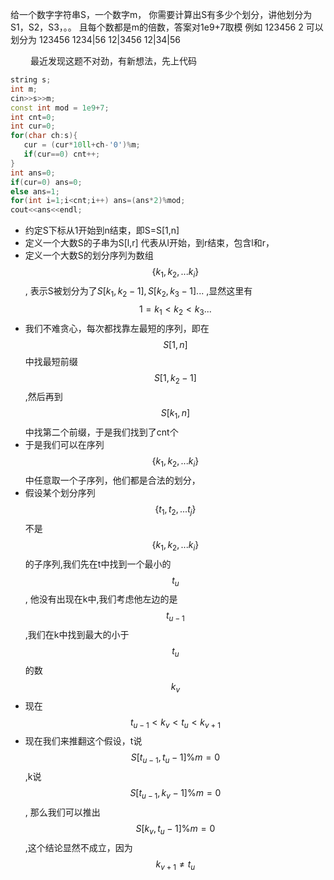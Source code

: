 
给一个数字字符串S，一个数字m，
你需要计算出S有多少个划分，讲他划分为S1，S2，S3，。。 且每个数都是m的倍数，答案对1e9+7取模
例如 123456 2
可以划分为 
123456
1234|56
12|3456
12|34|56

&emsp;&emsp; 最近发现这题不对劲，有新想法，先上代码
```cpp
string s;
int m;
cin>>s>>m;
const int mod = 1e9+7;
int cnt=0;
int cur=0;
for(char ch:s){
   cur = (cur*10ll+ch-'0')%m;
   if(cur==0) cnt++;
}
int ans=0;
if(cur=0) ans=0;
else ans=1;
for(int i=1;i<cnt;i++) ans=(ans*2)%mod;
cout<<ans<<endl;
```

- 约定S下标从1开始到n结束，即S=S[1,n]
- 定义一个大数S的子串为S[l,r] 代表从l开始，到r结束，包含l和r， 
- 定义一个大数S的划分序列为数组$$\{k_1,k_2,...k_i\}$$, 表示S被划分为了$S[k_1,k_2-1],S[k_2,k_3-1]...$ ,显然这里有$$1=k_1\lt k_2\lt k_3...$$
- 我们不难贪心，每次都找靠左最短的序列，即在$$S[1,n]$$中找最短前缀$$S[1,k_2-1]$$,然后再到$$S[k_1,n]$$中找第二个前缀，于是我们找到了cnt个
- 于是我们可以在序列$$\{k_1,k_2,...k_i\}$$中任意取一个子序列，他们都是合法的划分，
- 假设某个划分序列$$\{t_1,t_2,...t_j\}$$不是$$\{k_1,k_2,...k_i\}$$的子序列,我们先在t中找到一个最小的$$t_u$$, 他没有出现在k中,我们考虑他左边的是$$t_{u-1}$$,我们在k中找到最大的小于$$t_u$$的数$$k_v$$
-  现在$$t_{u-1}\lt k_v\lt t_u\lt k_{v+1}$$
-  现在我们来推翻这个假设，t说$$S[t_{u-1},t_u-1]\%m=0$$,k说$$S[t_{u-1},k_v-1]\%m=0$$, 那么我们可以推出$$S[k_v,t_u-1]\%m=0$$,这个结论显然不成立，因为$$k_{v+1}\ne t_u$$
